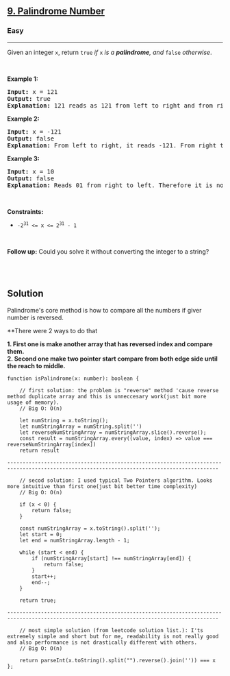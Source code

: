 <h2><a href="https://leetcode.com/problems/palindrome-number/">9. Palindrome Number</a></h2><h3>Easy</h3><hr><div><p>Given an integer <code>x</code>, return <code>true</code><em> if </em><code>x</code><em> is a </em><span data-keyword="palindrome-integer"><em><strong>palindrome</strong></em></span><em>, and </em><code>false</code><em> otherwise</em>.</p>

<p>&nbsp;</p>
<p><strong class="example">Example 1:</strong></p>

<pre><strong>Input:</strong> x = 121
<strong>Output:</strong> true
<strong>Explanation:</strong> 121 reads as 121 from left to right and from right to left.
</pre>

<p><strong class="example">Example 2:</strong></p>

<pre><strong>Input:</strong> x = -121
<strong>Output:</strong> false
<strong>Explanation:</strong> From left to right, it reads -121. From right to left, it becomes 121-. Therefore it is not a palindrome.
</pre>

<p><strong class="example">Example 3:</strong></p>

<pre><strong>Input:</strong> x = 10
<strong>Output:</strong> false
<strong>Explanation:</strong> Reads 01 from right to left. Therefore it is not a palindrome.
</pre>

<p>&nbsp;</p>
<p><strong>Constraints:</strong></p>

<ul>
	<li><code>-2<sup>31</sup>&nbsp;&lt;= x &lt;= 2<sup>31</sup>&nbsp;- 1</code></li>
</ul>

<p>&nbsp;</p>
<strong>Follow up:</strong> Could you solve it without converting the integer to a string?</div>

<br><br>

<h2>Solution</h2>

Palindrome's core method is how to compare all the numbers if giver number is reversed.   
   
**There were 2 ways to do that   

<strong>1. First one is make another array that has reversed index and compare them.</strong>   
<strong>2. Second one make two pointer start compare from both edge side until the reach to middle.</strong>


```
function isPalindrome(x: number): boolean {

    // first solution: the problem is "reverse" method 'cause reverse method duplicate array and this is unneccesary work(just bit more usage of memory).
    // Big O: O(n)

    let numString = x.toString();
    let numStringArray = numString.split('')
    let reverseNumStringArray = numStringArray.slice().reverse();
    const result = numStringArray.every((value, index) => value === reverseNumStringArray[index])
    return result

-------------------------------------------------------------------------------------------------------------------------------------------

    // secod solution: I used typical Two Pointers algorithm. Looks more intuitive than first one(just bit better time complexity)
    // Big O: O(n)

    if (x < 0) {
        return false;
    }

    const numStringArray = x.toString().split('');
    let start = 0;
    let end = numStringArray.length - 1;

    while (start < end) {
        if (numStringArray[start] !== numStringArray[end]) {
            return false;
        }
        start++;
        end--;
    }

    return true;

-------------------------------------------------------------------------------------------------------------------------------------------

    // most simple solution (from leetcode solution list.): I'ts extremely simple and short but for me, readability is not really good and also performance is not drastically different with others.
    // Big O: O(n)

    return parseInt(x.toString().split("").reverse().join('')) === x
};
```
